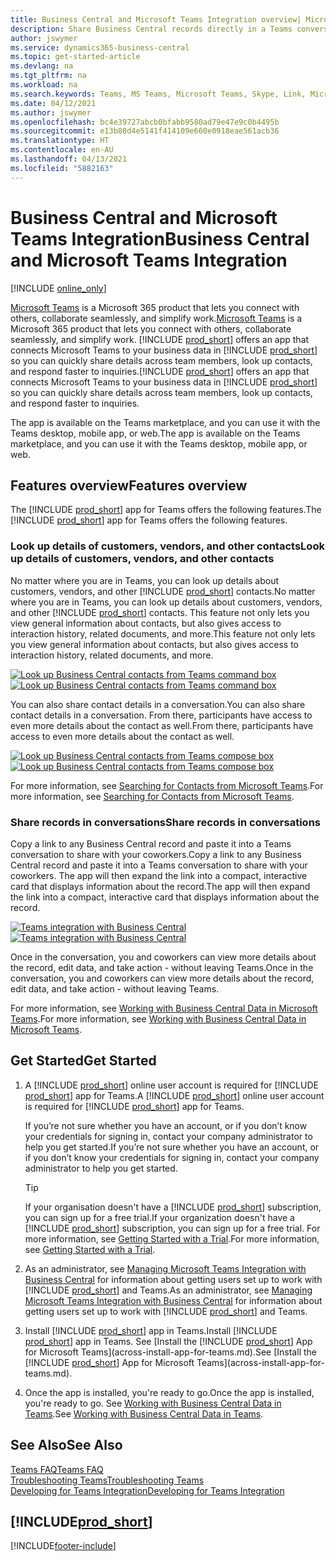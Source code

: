 ```yaml
---
title: Business Central and Microsoft Teams Integration overview| Microsoft Docs
description: Share Business Central records directly in a Teams conversation.
author: jswymer
ms.service: dynamics365-business-central
ms.topic: get-started-article
ms.devlang: na
ms.tgt_pltfrm: na
ms.workload: na
ms.search.keywords: Teams, MS Teams, Microsoft Teams, Skype, Link, Microsoft 365, collaborate, collaboration, teamwork
ms.date: 04/12/2021
ms.author: jswymer
ms.openlocfilehash: bc4e39727abcb0bfabb9580ad79e47e9c0b4495b
ms.sourcegitcommit: e13b80d4e5141f414109e660e0918eae561acb36
ms.translationtype: HT
ms.contentlocale: en-AU
ms.lasthandoff: 04/13/2021
ms.locfileid: "5882163"
---
```

# <a name="business-central-and-microsoft-teams-integration"></a><span data-ttu-id="b7eb8-103">Business Central and Microsoft Teams Integration</span><span class="sxs-lookup"><span data-stu-id="b7eb8-103">Business Central and Microsoft Teams Integration</span></span>

[!INCLUDE [online_only](includes/online_only.md)]

<span data-ttu-id="b7eb8-104">[Microsoft Teams](https://www.microsoft.com/en-us/microsoft-365/microsoft-teams) is a Microsoft 365 product that lets you connect with others, collaborate seamlessly, and simplify work.</span><span class="sxs-lookup"><span data-stu-id="b7eb8-104">[Microsoft Teams](https://www.microsoft.com/en-us/microsoft-365/microsoft-teams) is a Microsoft 365 product that lets you connect with others, collaborate seamlessly, and simplify work.</span></span> <span data-ttu-id="b7eb8-105">[!INCLUDE [prod_short](includes/prod_short.md)] offers an app that connects Microsoft Teams to your business data in [!INCLUDE [prod_short](includes/prod_short.md)] so you can quickly share details across team members, look up contacts, and respond faster to inquiries.</span><span class="sxs-lookup"><span data-stu-id="b7eb8-105">[!INCLUDE [prod_short](includes/prod_short.md)] offers an app that connects Microsoft Teams to your business data in [!INCLUDE [prod_short](includes/prod_short.md)] so you can quickly share details across team members, look up contacts, and respond faster to inquiries.</span></span>

<span data-ttu-id="b7eb8-106">The app is available on the Teams marketplace, and you can use it with the Teams desktop, mobile app, or web.</span><span class="sxs-lookup"><span data-stu-id="b7eb8-106">The app is available on the Teams marketplace, and you can use it with the Teams desktop, mobile app, or web.</span></span>

## <a name="features-overview"></a><span data-ttu-id="b7eb8-107">Features overview</span><span class="sxs-lookup"><span data-stu-id="b7eb8-107">Features overview</span></span>

<span data-ttu-id="b7eb8-108">The [!INCLUDE [prod_short](includes/prod_short.md)] app for Teams offers the following features.</span><span class="sxs-lookup"><span data-stu-id="b7eb8-108">The [!INCLUDE [prod_short](includes/prod_short.md)] app for Teams offers the following features.</span></span>

### <a name="look-up-details-of-customers-vendors-and-other-contacts"></a><span data-ttu-id="b7eb8-109">Look up details of customers, vendors, and other contacts</span><span class="sxs-lookup"><span data-stu-id="b7eb8-109">Look up details of customers, vendors, and other contacts</span></span>

<span data-ttu-id="b7eb8-110">No matter where you are in Teams, you can look up details about customers, vendors, and other [!INCLUDE [prod_short](includes/prod_short.md)] contacts.</span><span class="sxs-lookup"><span data-stu-id="b7eb8-110">No matter where you are in Teams, you can look up details about customers, vendors, and other [!INCLUDE [prod_short](includes/prod_short.md)] contacts.</span></span> <span data-ttu-id="b7eb8-111">This feature not only lets you view general information about contacts, but also gives access to interaction history, related documents, and more.</span><span class="sxs-lookup"><span data-stu-id="b7eb8-111">This feature not only lets you view general information about contacts, but also gives access to interaction history, related documents, and more.</span></span>

 <span data-ttu-id="b7eb8-112">[![Look up Business Central contacts from Teams command box](media/teams-contacts-overview.png)](media/teams-contacts-overview.png#lightbox)</span><span class="sxs-lookup"><span data-stu-id="b7eb8-112">[![Look up Business Central contacts from Teams command box](media/teams-contacts-overview.png)](media/teams-contacts-overview.png#lightbox)</span></span>

<span data-ttu-id="b7eb8-113">You can also share contact details in a conversation.</span><span class="sxs-lookup"><span data-stu-id="b7eb8-113">You can also share contact details in a conversation.</span></span> <span data-ttu-id="b7eb8-114">From there, participants have access to even more details about the contact as well.</span><span class="sxs-lookup"><span data-stu-id="b7eb8-114">From there, participants have access to even more details about the contact as well.</span></span>

 <span data-ttu-id="b7eb8-115">[![Look up Business Central contacts from Teams compose box](media/teams-contacts.png)](media/teams-contacts.png#lightbox)</span><span class="sxs-lookup"><span data-stu-id="b7eb8-115">[![Look up Business Central contacts from Teams compose box](media/teams-contacts.png)](media/teams-contacts.png#lightbox)</span></span>

<span data-ttu-id="b7eb8-116">For more information, see [Searching for Contacts from Microsoft Teams](across-search-contacts-teams.md).</span><span class="sxs-lookup"><span data-stu-id="b7eb8-116">For more information, see [Searching for Contacts from Microsoft Teams](across-search-contacts-teams.md).</span></span>

### <a name="share-records-in-conversations"></a><span data-ttu-id="b7eb8-117">Share records in conversations</span><span class="sxs-lookup"><span data-stu-id="b7eb8-117">Share records in conversations</span></span>

<span data-ttu-id="b7eb8-118">Copy a link to any Business Central record and paste it into a Teams conversation to share with your coworkers.</span><span class="sxs-lookup"><span data-stu-id="b7eb8-118">Copy a link to any Business Central record and paste it into a Teams conversation to share with your coworkers.</span></span> <span data-ttu-id="b7eb8-119">The app will then expand the link into a compact, interactive card that displays information about the record.</span><span class="sxs-lookup"><span data-stu-id="b7eb8-119">The app will then expand the link into a compact, interactive card that displays information about the record.</span></span>

<span data-ttu-id="b7eb8-120">[![Teams integration with Business Central](media/teams-intro-v3.png)](media/teams-intro-v3.png#lightbox)</span><span class="sxs-lookup"><span data-stu-id="b7eb8-120">[![Teams integration with Business Central](media/teams-intro-v3.png)](media/teams-intro-v3.png#lightbox)</span></span>

<span data-ttu-id="b7eb8-121">Once in the conversation, you and coworkers can view more details about the record, edit data, and take action - without leaving Teams.</span><span class="sxs-lookup"><span data-stu-id="b7eb8-121">Once in the conversation, you and coworkers can view more details about the record, edit data, and take action - without leaving Teams.</span></span>

<span data-ttu-id="b7eb8-122">For more information, see [Working with Business Central Data in Microsoft Teams](across-working-with-teams.md).</span><span class="sxs-lookup"><span data-stu-id="b7eb8-122">For more information, see [Working with Business Central Data in Microsoft Teams](across-working-with-teams.md).</span></span>

## <a name="get-started"></a><span data-ttu-id="b7eb8-123">Get Started</span><span class="sxs-lookup"><span data-stu-id="b7eb8-123">Get Started</span></span>

1. <span data-ttu-id="b7eb8-124">A [!INCLUDE [prod_short](includes/prod_short.md)] online user account is required for [!INCLUDE [prod_short](includes/prod_short.md)] app for Teams.</span><span class="sxs-lookup"><span data-stu-id="b7eb8-124">A [!INCLUDE [prod_short](includes/prod_short.md)] online user account is required for [!INCLUDE [prod_short](includes/prod_short.md)] app for Teams.</span></span>

    <span data-ttu-id="b7eb8-125">If you’re not sure whether you have an account, or if you don’t know your credentials for signing in, contact your company administrator to help you get started.</span><span class="sxs-lookup"><span data-stu-id="b7eb8-125">If you’re not sure whether you have an account, or if you don’t know your credentials for signing in, contact your company administrator to help you get started.</span></span>

    > [!TIP]
    > <span data-ttu-id="b7eb8-126">If your organisation doesn't have a [!INCLUDE [prod_short](includes/prod_short.md)] subscription, you can sign up for a free trial.</span><span class="sxs-lookup"><span data-stu-id="b7eb8-126">If your organization doesn't have a [!INCLUDE [prod_short](includes/prod_short.md)] subscription, you can sign up for a free trial.</span></span> <span data-ttu-id="b7eb8-127">For more information, see [Getting Started with a Trial](across-preview.md#getting-started-with-a-trial).</span><span class="sxs-lookup"><span data-stu-id="b7eb8-127">For more information, see [Getting Started with a Trial](across-preview.md#getting-started-with-a-trial).</span></span>

2. <span data-ttu-id="b7eb8-128">As an administrator, see [Managing Microsoft Teams Integration with Business Central](admin-teams-integration.md) for information about getting users set up to work with [!INCLUDE [prod_short](includes/prod_short.md)] and Teams.</span><span class="sxs-lookup"><span data-stu-id="b7eb8-128">As an administrator, see [Managing Microsoft Teams Integration with Business Central](admin-teams-integration.md) for information about getting users set up to work with [!INCLUDE [prod_short](includes/prod_short.md)] and Teams.</span></span>
3. <span data-ttu-id="b7eb8-129">Install [!INCLUDE [prod_short](includes/prod_short.md)] app in Teams.</span><span class="sxs-lookup"><span data-stu-id="b7eb8-129">Install [!INCLUDE [prod_short](includes/prod_short.md)] app in Teams.</span></span> <span data-ttu-id="b7eb8-130">See [Install the [!INCLUDE [prod_short](includes/prod_short.md)] App for Microsoft Teams](across-install-app-for-teams.md).</span><span class="sxs-lookup"><span data-stu-id="b7eb8-130">See [Install the [!INCLUDE [prod_short](includes/prod_short.md)] App for Microsoft Teams](across-install-app-for-teams.md).</span></span>
4. <span data-ttu-id="b7eb8-131">Once the app is installed, you're ready to go.</span><span class="sxs-lookup"><span data-stu-id="b7eb8-131">Once the app is installed, you're ready to go.</span></span> <span data-ttu-id="b7eb8-132">See [Working with Business Central Data in Teams](across-working-with-teams.md).</span><span class="sxs-lookup"><span data-stu-id="b7eb8-132">See [Working with Business Central Data in Teams](across-working-with-teams.md).</span></span> 

## <a name="see-also"></a><span data-ttu-id="b7eb8-133">See Also</span><span class="sxs-lookup"><span data-stu-id="b7eb8-133">See Also</span></span>

[<span data-ttu-id="b7eb8-134">Teams FAQ</span><span class="sxs-lookup"><span data-stu-id="b7eb8-134">Teams FAQ</span></span>](teams-faq.md)  
[<span data-ttu-id="b7eb8-135">Troubleshooting Teams</span><span class="sxs-lookup"><span data-stu-id="b7eb8-135">Troubleshooting Teams</span></span>](admin-teams-troubleshooting.md)  
[<span data-ttu-id="b7eb8-136">Developing for Teams Integration</span><span class="sxs-lookup"><span data-stu-id="b7eb8-136">Developing for Teams Integration</span></span>](/dynamics365/business-central/dev-itpro/developer/devenv-develop-for-teams)
  
## [!INCLUDE[prod_short](includes/free_trial_md.md)]  


[!INCLUDE[footer-include](includes/footer-banner.md)]